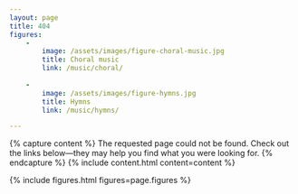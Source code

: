```yaml
---
layout: page
title: 404
figures:
    -
        image: /assets/images/figure-choral-music.jpg
        title: Choral music
        link: /music/choral/
        
    -
        image: /assets/images/figure-hymns.jpg
        title: Hymns
        link: /music/hymns/

---
```



{% capture content %}
The requested page could not be found. Check out the links below—they may help you find what you were looking for.
{% endcapture %}
{% include content.html content=content %}

{% include figures.html figures=page.figures %}